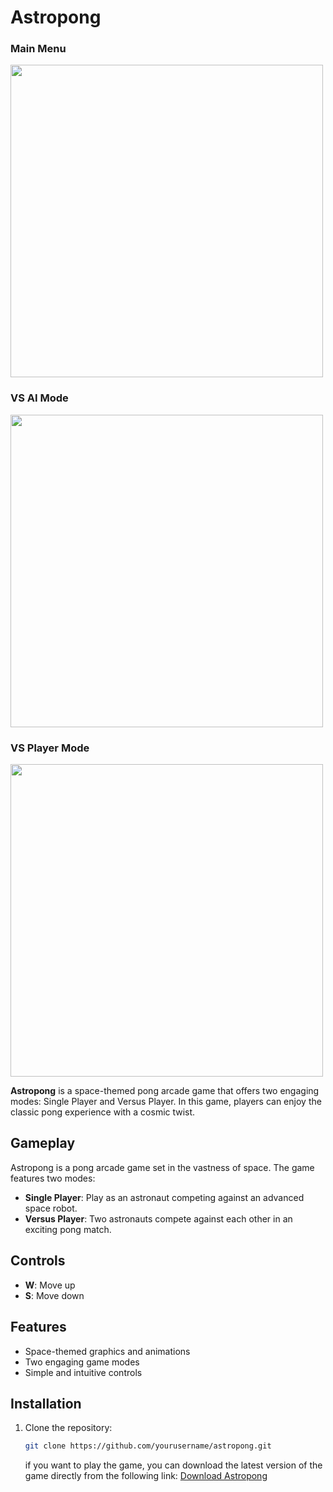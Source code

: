 # Astropong
### Main Menu
<img src="https://github.com/ydunsscotus/Astropong/assets/113657705/916b8203-9efd-4375-91c0-de896754dcdb" width="500">

### VS AI Mode
<img src="https://github.com/ydunsscotus/Astropong/assets/113657705/34f8bd27-3ea6-4658-8391-c7a343c38878" width="500">

### VS Player Mode
<img src="https://github.com/ydunsscotus/Astropong/assets/113657705/45f081d9-7531-41d0-ac3a-135672311855" width="500">

**Astropong** is a space-themed pong arcade game that offers two engaging modes: Single Player and Versus Player. In this game, players can enjoy the classic pong experience with a cosmic twist.

## Gameplay

Astropong is a pong arcade game set in the vastness of space. The game features two modes:

- **Single Player**: Play as an astronaut competing against an advanced space robot.
- **Versus Player**: Two astronauts compete against each other in an exciting pong match.

## Controls

- **W**: Move up
- **S**: Move down

## Features

- Space-themed graphics and animations
- Two engaging game modes
- Simple and intuitive controls

## Installation

1. Clone the repository:
    ```sh
    git clone https://github.com/yourusername/astropong.git
    ```
    if you want to play the game, you can download the latest version of the game directly from the following link:
   [Download Astropong](https://1drv.ms/u/s!AoQfHXVNUJTksMhosvo2ufvaG3uV_g?e=mTNqy7)
